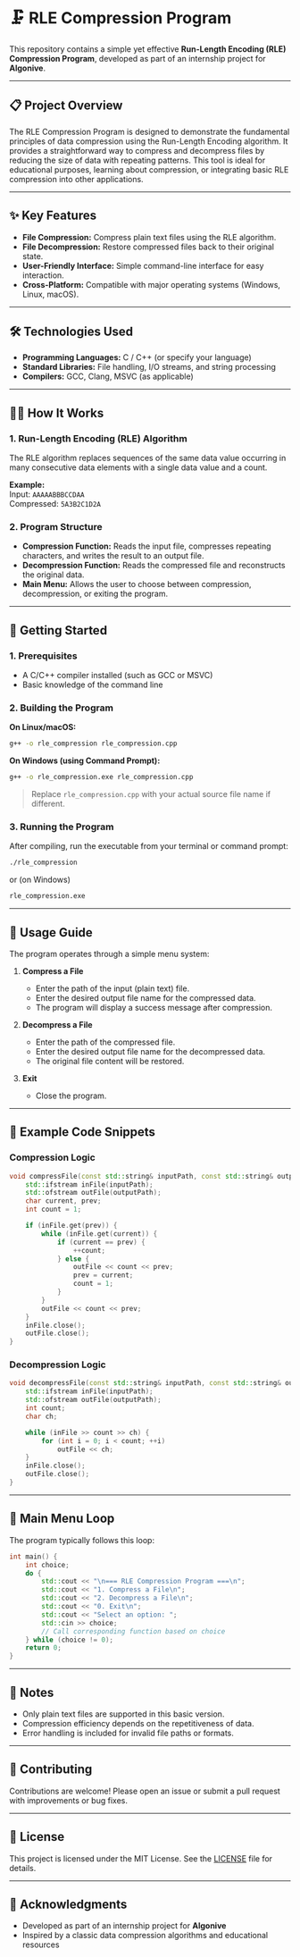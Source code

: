 # 🗜️ RLE Compression Program

This repository contains a simple yet effective **Run-Length Encoding (RLE) Compression Program**, developed as part of an internship project for **Algonive**.

---

## 📋 Project Overview

The RLE Compression Program is designed to demonstrate the fundamental principles of data compression using the Run-Length Encoding algorithm. It provides a straightforward way to compress and decompress files by reducing the size of data with repeating patterns. This tool is ideal for educational purposes, learning about compression, or integrating basic RLE compression into other applications.

---

## ✨ Key Features

- **File Compression:** Compress plain text files using the RLE algorithm.
- **File Decompression:** Restore compressed files back to their original state.
- **User-Friendly Interface:** Simple command-line interface for easy interaction.
- **Cross-Platform:** Compatible with major operating systems (Windows, Linux, macOS).

---

## 🛠️ Technologies Used

- **Programming Languages:** C / C++ (or specify your language)
- **Standard Libraries:** File handling, I/O streams, and string processing
- **Compilers:** GCC, Clang, MSVC (as applicable)

---

## 🧑‍💻 How It Works

### 1. Run-Length Encoding (RLE) Algorithm

The RLE algorithm replaces sequences of the same data value occurring in many consecutive data elements with a single data value and a count.

**Example:**  
Input: `AAAAABBBCCDAA`  
Compressed: `5A3B2C1D2A`

### 2. Program Structure

- **Compression Function:** Reads the input file, compresses repeating characters, and writes the result to an output file.
- **Decompression Function:** Reads the compressed file and reconstructs the original data.
- **Main Menu:** Allows the user to choose between compression, decompression, or exiting the program.

---

## 🚀 Getting Started

### 1. Prerequisites

- A C/C++ compiler installed (such as GCC or MSVC)
- Basic knowledge of the command line

### 2. Building the Program

**On Linux/macOS:**

```sh
g++ -o rle_compression rle_compression.cpp
```

**On Windows (using Command Prompt):**

```sh
g++ -o rle_compression.exe rle_compression.cpp
```

> Replace `rle_compression.cpp` with your actual source file name if different.

### 3. Running the Program

After compiling, run the executable from your terminal or command prompt:

```sh
./rle_compression
```
or (on Windows)
```sh
rle_compression.exe
```

---

## 📂 Usage Guide

The program operates through a simple menu system:

1. **Compress a File**
   - Enter the path of the input (plain text) file.
   - Enter the desired output file name for the compressed data.
   - The program will display a success message after compression.

2. **Decompress a File**
   - Enter the path of the compressed file.
   - Enter the desired output file name for the decompressed data.
   - The original file content will be restored.

3. **Exit**
   - Close the program.

---

## 📜 Example Code Snippets

### Compression Logic

```cpp
void compressFile(const std::string& inputPath, const std::string& outputPath) {
    std::ifstream inFile(inputPath);
    std::ofstream outFile(outputPath);
    char current, prev;
    int count = 1;

    if (inFile.get(prev)) {
        while (inFile.get(current)) {
            if (current == prev) {
                ++count;
            } else {
                outFile << count << prev;
                prev = current;
                count = 1;
            }
        }
        outFile << count << prev;
    }
    inFile.close();
    outFile.close();
}
```

### Decompression Logic

```cpp
void decompressFile(const std::string& inputPath, const std::string& outputPath) {
    std::ifstream inFile(inputPath);
    std::ofstream outFile(outputPath);
    int count;
    char ch;

    while (inFile >> count >> ch) {
        for (int i = 0; i < count; ++i)
            outFile << ch;
    }
    inFile.close();
    outFile.close();
}
```

---

## 🧭 Main Menu Loop

The program typically follows this loop:

```cpp
int main() {
    int choice;
    do {
        std::cout << "\n=== RLE Compression Program ===\n";
        std::cout << "1. Compress a File\n";
        std::cout << "2. Decompress a File\n";
        std::cout << "0. Exit\n";
        std::cout << "Select an option: ";
        std::cin >> choice;
        // Call corresponding function based on choice
    } while (choice != 0);
    return 0;
}
```

---

## 📝 Notes

- Only plain text files are supported in this basic version.
- Compression efficiency depends on the repetitiveness of data.
- Error handling is included for invalid file paths or formats.

---

## 🤝 Contributing

Contributions are welcome! Please open an issue or submit a pull request with improvements or bug fixes.

---

## 📄 License

This project is licensed under the MIT License. See the [LICENSE](LICENSE) file for details.

---

## 🙏 Acknowledgments

- Developed as part of an internship project for **Algonive**
- Inspired by  a classic data compression algorithms and educational resources
